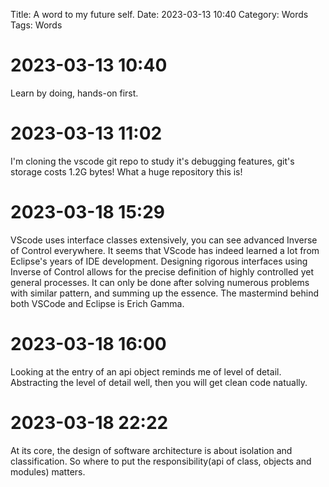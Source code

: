 Title: A word to my future self.
Date: 2023-03-13 10:40
Category: Words
Tags: Words

# 2023-03-13 10:40
Learn by doing, hands-on first.

# 2023-03-13 11:02
I'm cloning the vscode git repo to study it's debugging features, git's storage costs 1.2G bytes! What a huge repository this is!

# 2023-03-18 15:29
VScode uses interface classes extensively, you can see advanced Inverse of Control everywhere. It seems that VScode has indeed learned a lot from Eclipse's years of IDE development. Designing rigorous interfaces using Inverse of Control allows for the precise definition of highly controlled yet general processes. It can only be done after solving numerous problems with similar pattern, and summing up the essence. The mastermind behind both VSCode and Eclipse is Erich Gamma.

# 2023-03-18 16:00
Looking at the entry of an api object reminds me of level of detail. Abstracting the level of detail well, then you will get clean code natually.

# 2023-03-18 22:22
At its core, the design of software architecture is about isolation and classification. So where to put the responsibility(api of class, objects and modules) matters.

